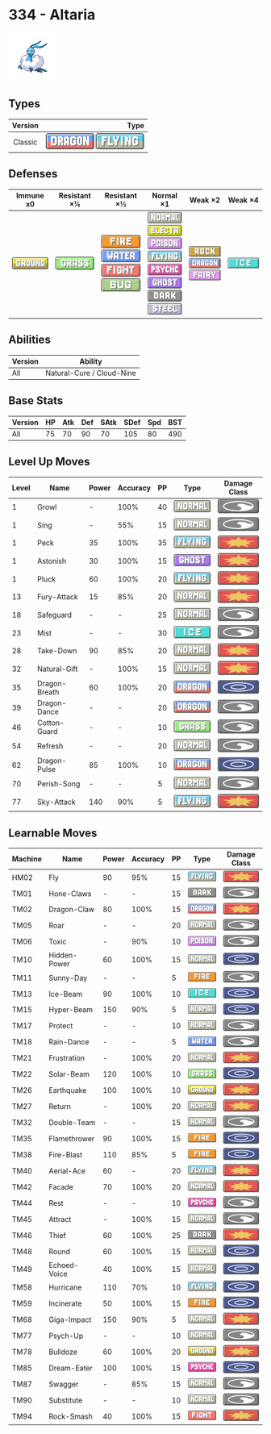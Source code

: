 # 334 - Altaria

![altaria](../img/pokemon/334.png)

## Types

| Version | Type                                                                  |
| :-----: | --------------------------------------------------------------------: |
| Classic | ![dragon](../img/types/dragon.png) ![flying](../img/types/flying.png) |

## Defenses

| Immune x0                          | Resistant ×¼                     | Resistant ×½                                                                                                                                    | Normal ×1                                                                                                                                                                                                                                                                                                         | Weak ×2                                                                                                    | Weak ×4                      |
| ---------------------------------- | -------------------------------- | ----------------------------------------------------------------------------------------------------------------------------------------------- | ----------------------------------------------------------------------------------------------------------------------------------------------------------------------------------------------------------------------------------------------------------------------------------------------------------------- | ---------------------------------------------------------------------------------------------------------- | ---------------------------- |
| ![ground](../img/types/ground.png) | ![grass](../img/types/grass.png) | ![fire](../img/types/fire.png)<br/>![water](../img/types/water.png)<br/>![fighting](../img/types/fighting.png)<br/>![bug](../img/types/bug.png) | ![normal](../img/types/normal.png)<br/>![electric](../img/types/electric.png)<br/>![poison](../img/types/poison.png)<br/>![flying](../img/types/flying.png)<br/>![psychic](../img/types/psychic.png)<br/>![ghost](../img/types/ghost.png)<br/>![dark](../img/types/dark.png)<br/>![steel](../img/types/steel.png) | ![rock](../img/types/rock.png)<br/>![dragon](../img/types/dragon.png)<br/>![fairy](../img/types/fairy.png) | ![ice](../img/types/ice.png) |

## Abilities

| Version | Ability                   |
| ------- | ------------------------- |
| All     | Natural-Cure / Cloud-Nine |

## Base Stats

| Version | HP | Atk | Def | SAtk | SDef | Spd | BST |
| ------- | -- | --- | --- | ---- | ---- | --- | --- |
| All     | 75 | 70  | 90  | 70   | 105  | 80  | 490 |

## Level Up Moves

| Level | Name          | Power | Accuracy | PP | Type                               | Damage Class                           |
| ----- | ------------- | ----- | -------- | -- | ---------------------------------- | -------------------------------------- |
| 1     | Growl         | -     | 100%     | 40 | ![normal](../img/types/normal.png) | ![status](../img/types/status.png)     |
| 1     | Sing          | -     | 55%      | 15 | ![normal](../img/types/normal.png) | ![status](../img/types/status.png)     |
| 1     | Peck          | 35    | 100%     | 35 | ![flying](../img/types/flying.png) | ![physical](../img/types/physical.png) |
| 1     | Astonish      | 30    | 100%     | 15 | ![ghost](../img/types/ghost.png)   | ![physical](../img/types/physical.png) |
| 1     | Pluck         | 60    | 100%     | 20 | ![flying](../img/types/flying.png) | ![physical](../img/types/physical.png) |
| 13    | Fury-Attack   | 15    | 85%      | 20 | ![normal](../img/types/normal.png) | ![physical](../img/types/physical.png) |
| 18    | Safeguard     | -     | -        | 25 | ![normal](../img/types/normal.png) | ![status](../img/types/status.png)     |
| 23    | Mist          | -     | -        | 30 | ![ice](../img/types/ice.png)       | ![status](../img/types/status.png)     |
| 28    | Take-Down     | 90    | 85%      | 20 | ![normal](../img/types/normal.png) | ![physical](../img/types/physical.png) |
| 32    | Natural-Gift  | -     | 100%     | 15 | ![normal](../img/types/normal.png) | ![physical](../img/types/physical.png) |
| 35    | Dragon-Breath | 60    | 100%     | 20 | ![dragon](../img/types/dragon.png) | ![special](../img/types/special.png)   |
| 39    | Dragon-Dance  | -     | -        | 20 | ![dragon](../img/types/dragon.png) | ![status](../img/types/status.png)     |
| 46    | Cotton-Guard  | -     | -        | 10 | ![grass](../img/types/grass.png)   | ![status](../img/types/status.png)     |
| 54    | Refresh       | -     | -        | 20 | ![normal](../img/types/normal.png) | ![status](../img/types/status.png)     |
| 62    | Dragon-Pulse  | 85    | 100%     | 10 | ![dragon](../img/types/dragon.png) | ![special](../img/types/special.png)   |
| 70    | Perish-Song   | -     | -        | 5  | ![normal](../img/types/normal.png) | ![status](../img/types/status.png)     |
| 77    | Sky-Attack    | 140   | 90%      | 5  | ![flying](../img/types/flying.png) | ![physical](../img/types/physical.png) |

## Learnable Moves

| Machine | Name         | Power | Accuracy | PP | Type                                   | Damage Class                           |
| ------- | ------------ | ----- | -------- | -- | -------------------------------------- | -------------------------------------- |
| HM02    | Fly          | 90    | 95%      | 15 | ![flying](../img/types/flying.png)     | ![physical](../img/types/physical.png) |
| TM01    | Hone-Claws   | -     | -        | 15 | ![dark](../img/types/dark.png)         | ![status](../img/types/status.png)     |
| TM02    | Dragon-Claw  | 80    | 100%     | 15 | ![dragon](../img/types/dragon.png)     | ![physical](../img/types/physical.png) |
| TM05    | Roar         | -     | -        | 20 | ![normal](../img/types/normal.png)     | ![status](../img/types/status.png)     |
| TM06    | Toxic        | -     | 90%      | 10 | ![poison](../img/types/poison.png)     | ![status](../img/types/status.png)     |
| TM10    | Hidden-Power | 60    | 100%     | 15 | ![normal](../img/types/normal.png)     | ![special](../img/types/special.png)   |
| TM11    | Sunny-Day    | -     | -        | 5  | ![fire](../img/types/fire.png)         | ![status](../img/types/status.png)     |
| TM13    | Ice-Beam     | 90    | 100%     | 10 | ![ice](../img/types/ice.png)           | ![special](../img/types/special.png)   |
| TM15    | Hyper-Beam   | 150   | 90%      | 5  | ![normal](../img/types/normal.png)     | ![special](../img/types/special.png)   |
| TM17    | Protect      | -     | -        | 10 | ![normal](../img/types/normal.png)     | ![status](../img/types/status.png)     |
| TM18    | Rain-Dance   | -     | -        | 5  | ![water](../img/types/water.png)       | ![status](../img/types/status.png)     |
| TM21    | Frustration  | -     | 100%     | 20 | ![normal](../img/types/normal.png)     | ![physical](../img/types/physical.png) |
| TM22    | Solar-Beam   | 120   | 100%     | 10 | ![grass](../img/types/grass.png)       | ![special](../img/types/special.png)   |
| TM26    | Earthquake   | 100   | 100%     | 10 | ![ground](../img/types/ground.png)     | ![physical](../img/types/physical.png) |
| TM27    | Return       | -     | 100%     | 20 | ![normal](../img/types/normal.png)     | ![physical](../img/types/physical.png) |
| TM32    | Double-Team  | -     | -        | 15 | ![normal](../img/types/normal.png)     | ![status](../img/types/status.png)     |
| TM35    | Flamethrower | 90    | 100%     | 15 | ![fire](../img/types/fire.png)         | ![special](../img/types/special.png)   |
| TM38    | Fire-Blast   | 110   | 85%      | 5  | ![fire](../img/types/fire.png)         | ![special](../img/types/special.png)   |
| TM40    | Aerial-Ace   | 60    | -        | 20 | ![flying](../img/types/flying.png)     | ![physical](../img/types/physical.png) |
| TM42    | Facade       | 70    | 100%     | 20 | ![normal](../img/types/normal.png)     | ![physical](../img/types/physical.png) |
| TM44    | Rest         | -     | -        | 10 | ![psychic](../img/types/psychic.png)   | ![status](../img/types/status.png)     |
| TM45    | Attract      | -     | 100%     | 15 | ![normal](../img/types/normal.png)     | ![status](../img/types/status.png)     |
| TM46    | Thief        | 60    | 100%     | 25 | ![dark](../img/types/dark.png)         | ![physical](../img/types/physical.png) |
| TM48    | Round        | 60    | 100%     | 15 | ![normal](../img/types/normal.png)     | ![special](../img/types/special.png)   |
| TM49    | Echoed-Voice | 40    | 100%     | 15 | ![normal](../img/types/normal.png)     | ![special](../img/types/special.png)   |
| TM58    | Hurricane    | 110   | 70%      | 10 | ![flying](../img/types/flying.png)     | ![special](../img/types/special.png)   |
| TM59    | Incinerate   | 50    | 100%     | 15 | ![fire](../img/types/fire.png)         | ![special](../img/types/special.png)   |
| TM68    | Giga-Impact  | 150   | 90%      | 5  | ![normal](../img/types/normal.png)     | ![physical](../img/types/physical.png) |
| TM77    | Psych-Up     | -     | -        | 10 | ![normal](../img/types/normal.png)     | ![status](../img/types/status.png)     |
| TM78    | Bulldoze     | 60    | 100%     | 20 | ![ground](../img/types/ground.png)     | ![physical](../img/types/physical.png) |
| TM85    | Dream-Eater  | 100   | 100%     | 15 | ![psychic](../img/types/psychic.png)   | ![special](../img/types/special.png)   |
| TM87    | Swagger      | -     | 85%      | 15 | ![normal](../img/types/normal.png)     | ![status](../img/types/status.png)     |
| TM90    | Substitute   | -     | -        | 10 | ![normal](../img/types/normal.png)     | ![status](../img/types/status.png)     |
| TM94    | Rock-Smash   | 40    | 100%     | 15 | ![fighting](../img/types/fighting.png) | ![physical](../img/types/physical.png) |